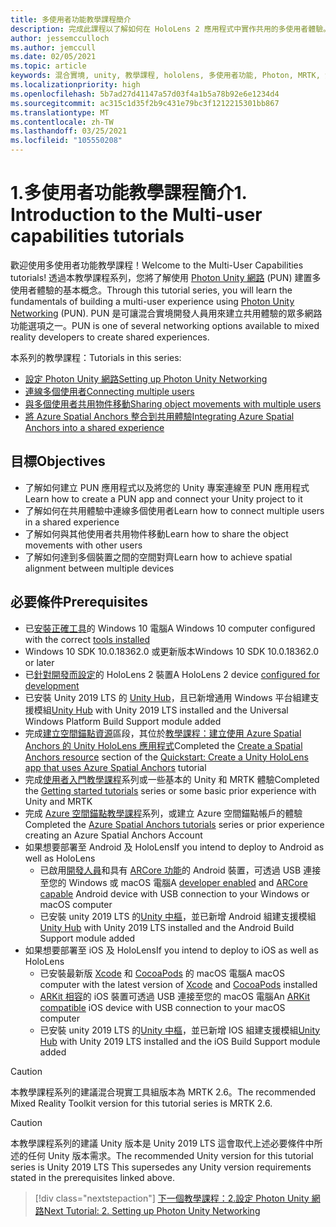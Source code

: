 ```yaml
---
title: 多使用者功能教學課程簡介
description: 完成此課程以了解如何在 HoloLens 2 應用程式中實作共用的多使用者體驗。
author: jessemcculloch
ms.author: jemccull
ms.date: 02/05/2021
ms.topic: article
keywords: 混合實境, unity, 教學課程, hololens, 多使用者功能, Photon, MRTK, 混合實境工具組, UWP, Azure 空間錨點
ms.localizationpriority: high
ms.openlocfilehash: 5b7ad27d41147a57d03f4a1b5a78b92e6e1234d4
ms.sourcegitcommit: ac315c1d35f2b9c431e79bc3f1212215301bb867
ms.translationtype: MT
ms.contentlocale: zh-TW
ms.lasthandoff: 03/25/2021
ms.locfileid: "105550208"
---
```

# <a name="1-introduction-to-the-multi-user-capabilities-tutorials"></a><span data-ttu-id="728ea-104">1.多使用者功能教學課程簡介</span><span class="sxs-lookup"><span data-stu-id="728ea-104">1. Introduction to the Multi-user capabilities tutorials</span></span>

<span data-ttu-id="728ea-105">歡迎使用多使用者功能教學課程！</span><span class="sxs-lookup"><span data-stu-id="728ea-105">Welcome to the Multi-User Capabilities tutorials!</span></span> <span data-ttu-id="728ea-106">透過本教學課程系列，您將了解使用 <a href="https://www.photonengine.com/PUN" target="_blank">Photon Unity 網路</a> (PUN) 建置多使用者體驗的基本概念。</span><span class="sxs-lookup"><span data-stu-id="728ea-106">Through this tutorial series, you will learn the fundamentals of building a multi-user experience using <a href="https://www.photonengine.com/PUN" target="_blank">Photon Unity Networking</a> (PUN).</span></span> <span data-ttu-id="728ea-107">PUN 是可讓混合實境開發人員用來建立共用體驗的眾多網路功能選項之一。</span><span class="sxs-lookup"><span data-stu-id="728ea-107">PUN is one of several networking options available to mixed reality developers to create shared experiences.</span></span>

<span data-ttu-id="728ea-108">本系列的教學課程：</span><span class="sxs-lookup"><span data-stu-id="728ea-108">Tutorials in this series:</span></span>

* [<span data-ttu-id="728ea-109">設定 Photon Unity 網路</span><span class="sxs-lookup"><span data-stu-id="728ea-109">Setting up Photon Unity Networking</span></span>](mr-learning-sharing-02.md)
* [<span data-ttu-id="728ea-110">連線多個使用者</span><span class="sxs-lookup"><span data-stu-id="728ea-110">Connecting multiple users</span></span>](mr-learning-sharing-03.md)
* [<span data-ttu-id="728ea-111">與多個使用者共用物件移動</span><span class="sxs-lookup"><span data-stu-id="728ea-111">Sharing object movements with multiple users</span></span>](mr-learning-sharing-04.md)
* [<span data-ttu-id="728ea-112">將 Azure Spatial Anchors 整合到共用體驗</span><span class="sxs-lookup"><span data-stu-id="728ea-112">Integrating Azure Spatial Anchors into a shared experience</span></span>](mr-learning-sharing-05.md)

## <a name="objectives"></a><span data-ttu-id="728ea-113">目標</span><span class="sxs-lookup"><span data-stu-id="728ea-113">Objectives</span></span>

* <span data-ttu-id="728ea-114">了解如何建立 PUN 應用程式以及將您的 Unity 專案連線至 PUN 應用程式</span><span class="sxs-lookup"><span data-stu-id="728ea-114">Learn how to create a PUN app and connect your Unity project to it</span></span>
* <span data-ttu-id="728ea-115">了解如何在共用體驗中連線多個使用者</span><span class="sxs-lookup"><span data-stu-id="728ea-115">Learn how to connect multiple users in a shared experience</span></span>
* <span data-ttu-id="728ea-116">了解如何與其他使用者共用物件移動</span><span class="sxs-lookup"><span data-stu-id="728ea-116">Learn how to share the object movements with other users</span></span>
* <span data-ttu-id="728ea-117">了解如何達到多個裝置之間的空間對齊</span><span class="sxs-lookup"><span data-stu-id="728ea-117">Learn how to achieve spatial alignment between multiple devices</span></span>

## <a name="prerequisites"></a><span data-ttu-id="728ea-118">必要條件</span><span class="sxs-lookup"><span data-stu-id="728ea-118">Prerequisites</span></span>

* <span data-ttu-id="728ea-119">已[安裝正確工具](../../install-the-tools.md)的 Windows 10 電腦</span><span class="sxs-lookup"><span data-stu-id="728ea-119">A Windows 10 computer configured with the correct [tools installed](../../install-the-tools.md)</span></span>
* <span data-ttu-id="728ea-120">Windows 10 SDK 10.0.18362.0 或更新版本</span><span class="sxs-lookup"><span data-stu-id="728ea-120">Windows 10 SDK 10.0.18362.0 or later</span></span>
* <span data-ttu-id="728ea-121">已[針對開發而設定](../../platform-capabilities-and-apis/using-visual-studio.md#enabling-developer-mode)的 HoloLens 2 裝置</span><span class="sxs-lookup"><span data-stu-id="728ea-121">A HoloLens 2 device [configured for development](../../platform-capabilities-and-apis/using-visual-studio.md#enabling-developer-mode)</span></span>
* <span data-ttu-id="728ea-122">已安裝 Unity 2019 LTS 的 <a href="https://docs.unity3d.com/Manual/GettingStartedInstallingHub.html" target="_blank">Unity Hub</a>，且已新增通用 Windows 平台組建支援模組</span><span class="sxs-lookup"><span data-stu-id="728ea-122"><a href="https://docs.unity3d.com/Manual/GettingStartedInstallingHub.html" target="_blank">Unity Hub</a> with Unity 2019 LTS installed and the Universal Windows Platform Build Support module added</span></span>
* <span data-ttu-id="728ea-123">完成[建立空間錨點資源](/azure/spatial-anchors/quickstarts/get-started-unity-hololens#create-a-spatial-anchors-resource)區段，其位於[教學課程：建立使用 Azure Spatial Anchors 的 Unity HoloLens 應用程式](/azure/spatial-anchors/quickstarts/get-started-unity-hololens)</span><span class="sxs-lookup"><span data-stu-id="728ea-123">Completed the [Create a Spatial Anchors resource](/azure/spatial-anchors/quickstarts/get-started-unity-hololens#create-a-spatial-anchors-resource) section of the [Quickstart: Create a Unity HoloLens app that uses Azure Spatial Anchors](/azure/spatial-anchors/quickstarts/get-started-unity-hololens) tutorial</span></span>
* <span data-ttu-id="728ea-124">完成[使用者入門教學課程](mr-learning-base-01.md)系列或一些基本的 Unity 和 MRTK 體驗</span><span class="sxs-lookup"><span data-stu-id="728ea-124">Completed the [Getting started tutorials](mr-learning-base-01.md) series or some basic prior experience with Unity and MRTK</span></span>
* <span data-ttu-id="728ea-125">完成 [Azure 空間錨點教學課程](mr-learning-asa-01.md)系列，或建立 Azure 空間錨點帳戶的體驗</span><span class="sxs-lookup"><span data-stu-id="728ea-125">Completed the [Azure Spatial Anchors tutorials](mr-learning-asa-01.md) series or prior experience creating an Azure Spatial Anchors Account</span></span>
* <span data-ttu-id="728ea-126">如果想要部署至 Android 及 HoloLens</span><span class="sxs-lookup"><span data-stu-id="728ea-126">If you intend to deploy to Android as well as HoloLens</span></span>
  * <span data-ttu-id="728ea-127">已啟用<a href="https://developer.android.com/studio/debug/dev-options" target="_blank">開發人員</a>和具有 <a href="https://developers.google.com/ar/discover/supported-devices" target="_blank">ARCore 功能</a>的 Android 裝置，可透過 USB 連接至您的 Windows 或 macOS 電腦</span><span class="sxs-lookup"><span data-stu-id="728ea-127">A <a href="https://developer.android.com/studio/debug/dev-options" target="_blank">developer enabled</a> and <a href="https://developers.google.com/ar/discover/supported-devices" target="_blank">ARCore capable</a> Android device with USB connection to your Windows or macOS computer</span></span>
  * <span data-ttu-id="728ea-128">已安裝 unity 2019 LTS 的<a href="https://docs.unity3d.com/Manual/GettingStartedInstallingHub.html" target="_blank">Unity 中樞</a>，並已新增 Android 組建支援模組</span><span class="sxs-lookup"><span data-stu-id="728ea-128"><a href="https://docs.unity3d.com/Manual/GettingStartedInstallingHub.html" target="_blank">Unity Hub</a> with Unity 2019 LTS installed and the Android Build Support module added</span></span>
* <span data-ttu-id="728ea-129">如果想要部署至 iOS 及 HoloLens</span><span class="sxs-lookup"><span data-stu-id="728ea-129">If you intend to deploy to iOS as well as HoloLens</span></span>
  * <span data-ttu-id="728ea-130">已安裝最新版 <a href="https://geo.itunes.apple.com/us/app/xcode/id497799835?mt=12" target="_blank">Xcode</a> 和 <a href="https://cocoapods.org" target="_blank">CocoaPods</a> 的 macOS 電腦</span><span class="sxs-lookup"><span data-stu-id="728ea-130">A macOS computer with the latest version of <a href="https://geo.itunes.apple.com/us/app/xcode/id497799835?mt=12" target="_blank">Xcode</a> and <a href="https://cocoapods.org" target="_blank">CocoaPods</a> installed</span></span>
  * <span data-ttu-id="728ea-131"><a href="https://developer.apple.com/documentation/arkit/verifying_device_support_and_user_permission" target="_blank">ARKit 相容</a>的 iOS 裝置可透過 USB 連接至您的 macOS 電腦</span><span class="sxs-lookup"><span data-stu-id="728ea-131">An <a href="https://developer.apple.com/documentation/arkit/verifying_device_support_and_user_permission" target="_blank">ARKit compatible</a> iOS device with USB connection to your macOS computer</span></span>
  * <span data-ttu-id="728ea-132">已安裝 unity 2019 LTS 的<a href="https://docs.unity3d.com/Manual/GettingStartedInstallingHub.html" target="_blank">Unity 中樞</a>，並已新增 IOS 組建支援模組</span><span class="sxs-lookup"><span data-stu-id="728ea-132"><a href="https://docs.unity3d.com/Manual/GettingStartedInstallingHub.html" target="_blank">Unity Hub</a> with Unity 2019 LTS installed and the iOS Build Support module added</span></span>

> [!CAUTION]
> <span data-ttu-id="728ea-133">本教學課程系列的建議混合現實工具組版本為 MRTK 2.6。</span><span class="sxs-lookup"><span data-stu-id="728ea-133">The recommended Mixed Reality Toolkit version for this tutorial series is MRTK 2.6.</span></span>

> [!CAUTION]
> <span data-ttu-id="728ea-134">本教學課程系列的建議 Unity 版本是 Unity 2019 LTS 這會取代上述必要條件中所述的任何 Unity 版本需求。</span><span class="sxs-lookup"><span data-stu-id="728ea-134">The recommended Unity version for this tutorial series is Unity 2019 LTS This supersedes any Unity version requirements stated in the prerequisites linked above.</span></span>

> [!div class="nextstepaction"]
> [<span data-ttu-id="728ea-135">下一個教學課程：2.設定 Photon Unity 網路</span><span class="sxs-lookup"><span data-stu-id="728ea-135">Next Tutorial: 2. Setting up Photon Unity Networking</span></span>](mr-learning-sharing-02.md)